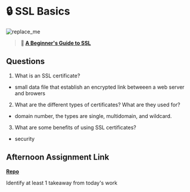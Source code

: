 # 🔒 SSL Basics

![replace_me](https://codeworks.blob.core.windows.net/public/assets/img/illustrations/placeholder.svg)

> **📖 [A Beginner's Guide to SSL](https://codeworksacademy.com/fs-student-guide/resources/wk8-9/07-SSL)**

## Questions

1. What is an SSL certificate?
  - small data file that establish an encrypted link betweeen a web server and browers
2. What are the different types of certificates? What are they used for?
  - domain number, the types are single, multidomain, and wildcard.
3. What are some benefits of using SSL certificates?
  - security
## Afternoon Assignment Link

**[Repo](https://github.com/Parker-ward/<ASSIGNMENT_REPO>)**

Identify at least 1 takeaway from today's work
